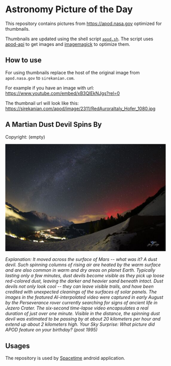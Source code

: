 # Astronomy Picture of the Day

This repository contains pictures from https://apod.nasa.gov optimized for thumbnails.

Thumbnails are updated using the shell script [`apod.sh`](apod.sh). The script
uses [apod-api](https://github.com/nasa/apod-api) to get images and [imagemagick](https://imagemagick.org) to
optimize them.

## How to use

For using thumbnails replace the host of the original image from `apod.nasa.gov` to `sirekanian.com`.

For example if you have an image with url:<br>
https://www.youtube.com/embed/xB3QIEkNJgs?rel=0

The thumbnail url will look like this:<br>
https://sirekanian.com/apod/image/2311/RedAuroraItaly_Hofer_1080.jpg

## A Martian Dust Devil Spins By

Copyright: (empty)

[![the picture of the day][1]][2]

_Explanation: It moved across the surface of Mars -- what was it? A dust devil. Such spinning columns of rising air are heated by the warm surface and are also common in warm and dry areas on planet Earth.  Typically lasting only a few minutes, dust devils become visible as they pick up loose red-colored dust, leaving the darker and heavier sand beneath intact.  Dust devils not only look cool -- they can leave visible trails, and have been credited with unexpected cleanings of the surfaces of solar panels. The images in the featured AI-interpolated video were captured in early August by the Perseverance rover currently searching for signs of ancient life in Jezero Crater. The six-second time-lapse video encapsulates a real duration of just over one minute.  Visible in the distance, the spinning dust devil was estimated to be passing by at about 20 kilometers per hour and extend up about 2 kilometers high.   Your Sky Surprise: What picture did APOD feature on your birthday? (post 1995)_

## Usages

The repository is used by [Spacetime][3] android application.

[1]: image/2311/RedAuroraItaly_Hofer_1080.jpg

[2]: https://www.youtube.com/embed/xB3QIEkNJgs?rel=0

[3]: https://github.com/sirekanian/spacetime
